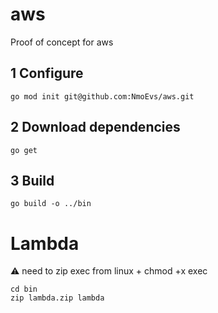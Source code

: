 # aws
Proof of concept for aws

## 1 Configure
    go mod init git@github.com:NmoEvs/aws.git 

## 2 Download dependencies
    go get

## 3 Build
    go build -o ../bin

# Lambda
⚠️ need to zip exec from linux + chmod +x exec
    
    cd bin
    zip lambda.zip lambda